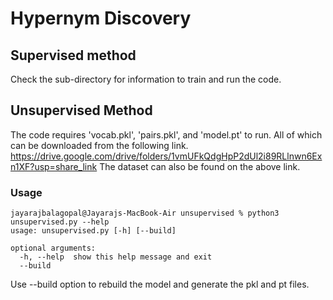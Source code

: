 # Hypernym Discovery

## Supervised method
Check the sub-directory for information to train and run the code.


## Unsupervised Method
The code requires 'vocab.pkl', 'pairs.pkl', and 'model.pt' to run. All of which can be downloaded from the following link.
https://drive.google.com/drive/folders/1vmUFkQdgHpP2dUl2i89RLlnwn6Exn1XF?usp=share_link
The dataset can also be found on the above link.

### Usage
```
jayarajbalagopal@Jayarajs-MacBook-Air unsupervised % python3 unsupervised.py --help
usage: unsupervised.py [-h] [--build]

optional arguments:
  -h, --help  show this help message and exit
  --build
```
Use --build option to rebuild the model and generate the pkl and pt files.

